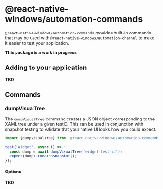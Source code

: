 # @react-native-windows/automation-commands

`@react-native-windows/automation-commands` provides built-in commands that may
be used with `@react-native-windows/automation-channel` to make it easier to
test your application.

**This package is a work in progress**

## Adding to your application

**TBD**

## Commands

### dumpVisualTree

The `dumpVisualTree` command creates a JSON object corresponding to the XAML
tree under a given testID. This can be used in conjunction with snapshot
testing to validate that your native UI looks how you could expect.

```ts
import {dumpVisualTree} from '@react-native-windows/automation-commands';

test('Widget', async () => {
  const dump = await dumpVisualTree('widget-test-id');
  expect(dump).toMatchSnapshot();
});
```

#### Options
**TBD**